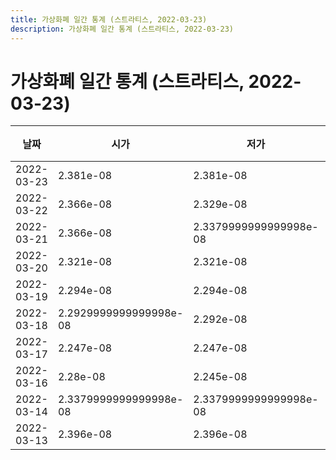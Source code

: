 ```yaml
---
title: 가상화폐 일간 통계 (스트라티스, 2022-03-23)
description: 가상화폐 일간 통계 (스트라티스, 2022-03-23)
---
```


가상화폐 일간 통계 (스트라티스, 2022-03-23)
===

|날짜|시가|저가|고가|종가|비고|
|--|--|--|--|--|--|
|2022-03-23|2.381e-08|2.381e-08|2.47e-08|2.429e-08|    |
|2022-03-22|2.366e-08|2.329e-08|2.383e-08|2.383e-08|    |
|2022-03-21|2.366e-08|2.3379999999999998e-08|2.449e-08|2.3900000000000002e-08|    |
|2022-03-20|2.321e-08|2.321e-08|2.366e-08|2.366e-08|    |
|2022-03-19|2.294e-08|2.294e-08|2.389e-08|2.3139999999999997e-08|    |
|2022-03-18|2.2929999999999998e-08|2.292e-08|2.306e-08|2.294e-08|    |
|2022-03-17|2.247e-08|2.247e-08|2.377e-08|2.2960000000000002e-08|    |
|2022-03-16|2.28e-08|2.245e-08|2.3220000000000002e-08|2.278e-08|    |
|2022-03-14|2.3379999999999998e-08|2.3379999999999998e-08|2.377e-08|2.377e-08|    |
|2022-03-13|2.396e-08|2.396e-08|2.396e-08|2.396e-08|    |
